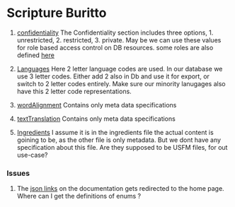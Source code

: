 # Scripture Buritto

1. [confidentiality](https://docs.burrito.bible/en/v0.2.0-beta/#confidentiality-options)
 The Confidentiality section includes three options, 1. unrestricted, 2. restricted, 3. private. May be we can use these values for role based access control on DB resources. some roles are also defined [here](https://docs.burrito.bible/en/v0.3.0-alpha.2/schema_docs/agency.html)
 

2. [Languages](https://docs.burrito.bible/en/v0.3.0-alpha.2/schema_docs/language.html#language)
 Here 2 letter language codes are used. In our database we use 3 letter codes. Either add 2 also in Db and use it for export, or switch to 2 letter codes entirely. Make sure our minority lanugages also have this 2 letter code representations.

3. [wordAlignment](https://docs.burrito.bible/en/v0.3.0-alpha.2/schema_docs/parascriptural-word_alignment.html#flavor-details-parascriptural-word-alignment)
Contains only meta data specifications
 
4. [textTranslation](https://docs.burrito.bible/en/v0.3.0-alpha.2/schema_docs/scripture-text_translation.html)
Contains only meta data specifications

5. [Ingredients](https://docs.burrito.bible/en/v0.3.0-alpha.2/schema_docs/ingredient.html#ingredient)
I assume it is in the ingredients file the actual content is goining to be, as the other file is only metadata. But we dont have any specification about this file. Are they supposed to be USFM files, for out use-case?


### Issues
1. The [json links](https://burrito.bible/schema/numbering_system.schema.json) on the documentation gets redirected to the home page. Where can I get the definitions of enums ?
